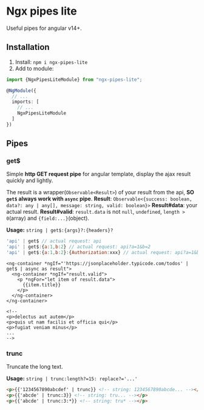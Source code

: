 # Ngx pipes lite

Useful pipes for angular v14+.

## Installation

1. Install: `npm i ngx-pipes-lite`
2. Add to module:

```typescript
import {NgxPipesLiteModule} from "ngx-pipes-lite";

@NgModule({
  // ...
  imports: [
    // ...
    NgxPipesLiteModule
  ]
})
```

## Pipes

### get$

Simple **http GET request pipe** for angular template, display the ajax result quickly and lightly.

The result is a wrapper(`Observable<Result>`) of your result from the api, **SO `get$` always work with `async` pipe**.
**Result**: `Observable<{success: boolean, data?: any | any[], message: string, valid: boolean}>`
**Result#data**: your actual result.
**Result#valid**: `result.data` is not `null`, `undefined`, `length > 0`(array) and `{field:...}`(object).

**Usage:** `string | get$:{args}?:{headers}?`

```javascript
'api' | get$ // actual request: api
'api' | get$:{a:1,b:2} // actual request: api?a=1&b=2
'api' | get$:{a:1,b:2}:{Authorization:xxx} // actual request: api?a=1&b=2 with header {Authorization: xxx}
```

```angular2html
<ng-container *ngIf="'https://jsonplaceholder.typicode.com/todos' | get$ | async as result">
  <ng-container *ngIf="result.valid">
    <p *ngFor="let item of result.data">
      {{item.title}}
    </p>
  </ng-container>
</ng-container>

<!-- 
<p>delectus aut autem</p>
<p>quis ut nam facilis et officia qui</p>
<p>fugiat veniam minus</p>
... 
-->
```

### trunc

Truncate the long text.

**Usage:** `string | trunc:length?=15: replace?='...'`

```html
<p>{{'1234567890abcdef' | trunc}} <!-- string: 1234567890abcde... --></p>
<p>{{'abcde' | trunc:3}} <!-- string: tru... --></p>
<p>{{'abcde' | trunc:3:*}} <!-- string: tru* --></p>
```
